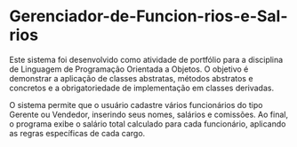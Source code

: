 # Gerenciador-de-Funcion-rios-e-Sal-rios
Este sistema foi desenvolvido como atividade de portfólio para a disciplina de Linguagem de Programação Orientada a Objetos. O objetivo é demonstrar a aplicação de classes abstratas, métodos abstratos e concretos e a obrigatoriedade de implementação em classes derivadas.

O sistema permite que o usuário cadastre vários funcionários do tipo Gerente ou Vendedor, inserindo seus nomes, salários e comissões. Ao final, o programa exibe o salário total calculado para cada funcionário, aplicando as regras específicas de cada cargo.
